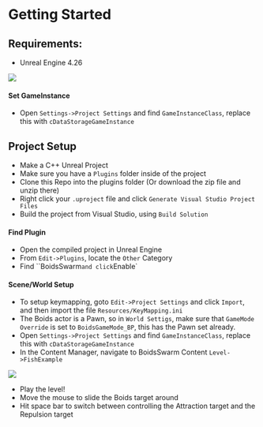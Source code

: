 
# Getting Started

## Requirements:

- Unreal Engine 4.26



![](Images/plugin_a.jpg)

#### Set GameInstance

- Open `Settings->Project Settings` and find `GameInstanceClass`, replace this with `cDataStorageGameInstance`

## Project Setup

- Make a C++ Unreal Project 
- Make sure you have a `Plugins` folder inside of the project
- Clone this Repo into the plugins folder (Or download the zip file and unzip there)
- Right click your `.uproject` file and click `Generate Visual Studio Project Files`
- Build the project from Visual Studio, using `Build Solution`


#### Find Plugin
- Open the compiled project in Unreal Engine
- From `Edit->Plugins`, locate the `Other` Category
- Find ``BoidsSwarm` and click `Enable`

#### Scene/World Setup

- To setup keymapping, goto `Edit->Project Settings` and click `Import`, and then import the file `Resources/KeyMapping.ini`
- The Boids actor is a Pawn, so in `World Settigs`, make sure that `GameMode Override` is set to `BoidsGameMode_BP`, this has the Pawn set already.
- Open `Settings->Project Settings` and find `GameInstanceClass`, replace this with `cDataStorageGameInstance`
- In the Content Manager, navigate to BoidsSwarm Content `Level->FishExample`

![](Images/attributes_a.jpg)

- Play the level!
- Move the mouse to slide the Boids target around
- Hit space bar to switch between controlling the Attraction target and the Repulsion target
